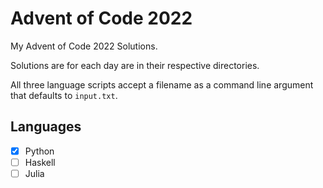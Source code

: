 # Advent of Code 2022

My Advent of Code 2022 Solutions.

Solutions are for each day are in their respective directories.

All three language scripts accept a filename as a command line argument that defaults to `input.txt`.

## Languages

- [x] Python
- [ ] Haskell
- [ ] Julia
